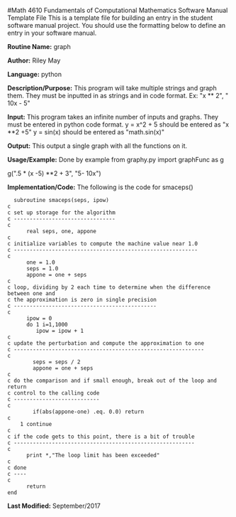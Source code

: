 #Math 4610 Fundamentals of Computational Mathematics Software Manual Template File
This is a template file for building an entry in the student software manual project. You should use the formatting below to
define an entry in your software manual.

**Routine Name:**           graph

**Author:** Riley May

**Language:** python

**Description/Purpose:** This program will take multiple strings and graph them. They must be inputted in as strings 
and in code format. Ex: "x ** 2", " 10x - 5"

**Input:** This program takes an infinite number of inputs and graphs. They must be entered in python code format. 
y = x^2 + 5  should be entered as "x **2 +5"
y = sin(x) should be entered as "math.sin(x)"

**Output:** This output a single graph with all the functions on it. 


**Usage/Example:**
Done by example
from graphy.py import graphFunc as g

g(".5 * (x -5) **2 + 3", "5- 10x")


**Implementation/Code:** The following is the code for smaceps()

      subroutine smaceps(seps, ipow)
    c
    c set up storage for the algorithm
    c --------------------------------
    c
          real seps, one, appone
    c
    c initialize variables to compute the machine value near 1.0
    c ----------------------------------------------------------
    c
          one = 1.0
          seps = 1.0
          appone = one + seps
    c
    c loop, dividing by 2 each time to determine when the difference between one and
    c the approximation is zero in single precision
    c --------------------------------------------- 
    c
          ipow = 0
          do 1 i=1,1000
             ipow = ipow + 1
    c
    c update the perturbation and compute the approximation to one
    c ------------------------------------------------------------
    c
            seps = seps / 2
            appone = one + seps
    c
    c do the comparison and if small enough, break out of the loop and return
    c control to the calling code
    c ---------------------------
    c
            if(abs(appone-one) .eq. 0.0) return
    c
        1 continue
    c
    c if the code gets to this point, there is a bit of trouble
    c ---------------------------------------------------------
    c
          print *,"The loop limit has been exceeded"
    c
    c done
    c ----
    c
          return
    end

**Last Modified:** September/2017
